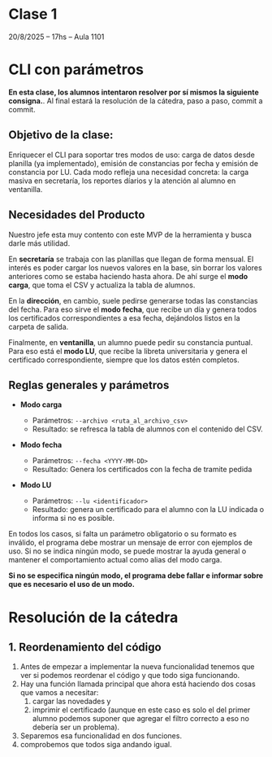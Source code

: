 # Clase 1

20/8/2025 – 17hs – Aula 1101

# CLI con parámetros

**En esta clase, los alumnos intentaron resolver por sí mismos la siguiente consigna.**.
Al final estará la resolución de la cátedra, paso a paso, commit a commit.

## Objetivo de la clase:

Enriquecer el CLI para soportar tres modos de uso: carga de datos desde planilla (ya implementado), emisión de constancias por fecha y emisión de constancia por LU. Cada modo refleja una necesidad concreta: la carga masiva en secretaría, los reportes díarios y la atención al alumno en ventanilla.

## Necesidades del Producto

Nuestro jefe esta muy contento con este MVP de la herramienta y busca darle más utilidad.

En **secretaría** se trabaja con las planillas que llegan de forma mensual. El interés es poder cargar los nuevos valores en la base, sin borrar los valores anteriores como se estaba haciendo hasta ahora. De ahí surge el **modo carga**, que toma el CSV y actualiza la tabla de alumnos.

En la **dirección**, en cambio, suele pedirse generarse todas las constancias del fecha. Para eso sirve el **modo fecha**, que recibe un día y genera todos los certificados correspondientes a esa fecha, dejándolos listos en la carpeta de salida.

Finalmente, en **ventanilla**, un alumno puede pedir su constancia puntual. Para eso está el **modo LU**, que recibe la libreta universitaria y genera el certificado correspondiente, siempre que los datos estén completos.

## Reglas generales y parámetros

- **Modo carga**
  - Parámetros: `--archivo <ruta_al_archivo_csv>`
  - Resultado: se refresca la tabla de alumnos con el contenido del CSV.

- **Modo fecha**
  - Parámetros: `--fecha <YYYY-MM-DD>`
  - Resultado: Genera los certificados con la fecha de tramite pedida

- **Modo LU**
  - Parámetros: `--lu <identificador>`
  - Resultado: genera un certificado para el alumno con la LU indicada o informa si no es posible.

En todos los casos, si falta un parámetro obligatorio o su formato es inválido, el programa debe mostrar un mensaje de error con ejemplos de uso. Si no se indica ningún modo, se puede mostrar la ayuda general o mantener el comportamiento actual como alias del modo carga.

**Si no se especifica ningún modo, el programa debe fallar e informar sobre que es necesario el uso de un modo.**

# Resolución de la cátedra

## 1. Reordenamiento del código

[](https://github.com/ari-dc-uba-ar/aida/commit/)

1. Antes de empezar a implementar la nueva funcionalidad tenemos que ver si podemos reordenar el código y que todo siga funcionando.
2. Hay una función llamada principal que ahora está haciendo dos cosas que vamos a necesitar:
   1. cargar las novedades y
   2. imprimir el certificado (aunque en este caso es solo el del primer alumno podemos suponer que agregar el filtro correcto a eso no debería ser un problema).
3. Separemos esa funcionalidad en dos funciones.
4. comprobemos que todos siga andando igual.

